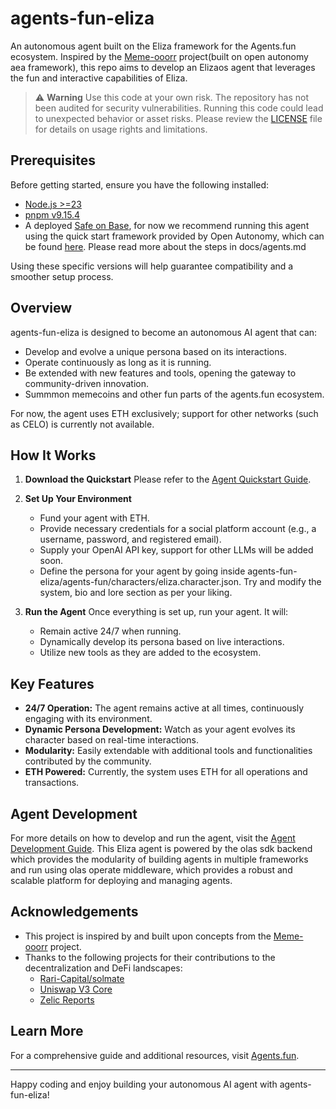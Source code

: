 # agents-fun-eliza

An autonomous agent built on the Eliza framework for the Agents.fun ecosystem. Inspired by the [Meme-ooorr](https://github.com/dvilelaf/memeooorr) project(built on open autonomy aea framework), this repo aims to develop an Elizaos agent that leverages the fun and interactive capabilities of Eliza.

> :warning: **Warning**
> Use this code at your own risk. The repository has not been audited for security vulnerabilities. Running this code could lead to unexpected behavior or asset risks. Please review the [LICENSE](./LICENSE) file for details on usage rights and limitations.

## Prerequisites

Before getting started, ensure you have the following installed:

- [Node.js >=23](https://nodejs.org/en/download)
- [pnpm v9.15.4](https://pnpm.io/installation)
- A deployed [Safe on Base](https://app.safe.global/welcome), for now we recommend running this agent using the quick start framework provided by Open Autonomy, which can be found [here](https://github.com/valory-xyz/docs/blob/main/docs/olas-sdk/index.md).
Please read more about the steps in docs/agents.md

Using these specific versions will help guarantee compatibility and a smoother setup process.

## Overview

agents-fun-eliza is designed to become an autonomous AI agent that can:
- Develop and evolve a unique persona based on its interactions.
- Operate continuously as long as it is running.
- Be extended with new features and tools, opening the gateway to community-driven innovation.
- Summmon memecoins and other fun parts of the agents.fun ecosystem.

For now, the agent uses ETH exclusively; support for other networks (such as CELO) is currently not available.

## How It Works

1. **Download the Quickstart**
  Please refer to the [Agent Quickstart Guide](docs/agents.md).

2. **Set Up Your Environment**
   - Fund your agent with ETH.
   - Provide necessary credentials for a social platform account (e.g., a username, password, and registered email).
   - Supply your OpenAI API key, support for other LLMs will be added soon.
   - Define the persona for your agent by going inside agents-fun-eliza/agents-fun/characters/eliza.character.json. Try and modify the system, bio and lore section as per your liking.

3. **Run the Agent**
   Once everything is set up, run your agent. It will:
   - Remain active 24/7 when running.
   - Dynamically develop its persona based on live interactions.
   - Utilize new tools as they are added to the ecosystem.

## Key Features

- **24/7 Operation:** The agent remains active at all times, continuously engaging with its environment.
- **Dynamic Persona Development:** Watch as your agent evolves its character based on real-time interactions.
- **Modularity:** Easily extendable with additional tools and functionalities contributed by the community.
- **ETH Powered:** Currently, the system uses ETH for all operations and transactions.

## Agent Development

For more details on how to develop and run the agent, visit the [Agent Development Guide](docs/agents.md). This Eliza agent is powered by the olas sdk backend which provides the modularity of building agents in multiple frameworks and run using olas operate middleware, which provides a robust and scalable platform for deploying and managing agents.


## Acknowledgements

- This project is inspired by and built upon concepts from the [Meme-ooorr](https://github.com/dvilelaf/memeooorr) project.
- Thanks to the following projects for their contributions to the decentralization and DeFi landscapes:
  - [Rari-Capital/solmate](https://github.com/Rari-Capital/solmate)
  - [Uniswap V3 Core](https://github.com/Uniswap/v3-core)
  - [Zelic Reports](https://reports.zellic.io/publications/beefy-uniswapv3/sections/observation-cardinality-observation-cardinality)

## Learn More

For a comprehensive guide and additional resources, visit [Agents.fun](https://agents.fun).

---

Happy coding and enjoy building your autonomous AI agent with agents-fun-eliza!
